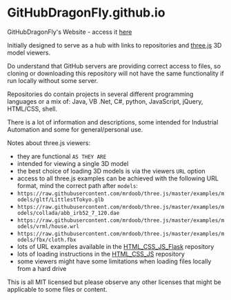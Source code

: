 # GitHubDragonFly.github.io
GitHubDragonFly's Website - access it [here](https://githubdragonfly.github.io)

Initially designed to serve as a hub with links to repositories and [three.js](https://threejs.org) 3D model viewers.

Do understand that GitHub servers are providing correct access to files, so cloning or downloading this repository will not have the same functionality if run locally without some server.

Repositories do contain projects in several different programming languages or a mix of: Java, VB .Net, C#, python, JavaScript, jQuery, HTML/CSS, shell.

There is a lot of information and descriptions, some intended for Industrial Automation and some for general/personal use.

Notes about three.js viewers:
 - they are functional `AS THEY ARE`
 - intended for viewing a single 3D model
 - the best choice of loading 3D models is via the viewers `URL` option
 - access to all three.js examples can be achieved with the following URL format, mind the correct path after `models`:
 - `https://raw.githubusercontent.com/mrdoob/three.js/master/examples/models/gltf/LittlestTokyo.glb`
 - `https://raw.githubusercontent.com/mrdoob/three.js/master/examples/models/collada/abb_irb52_7_120.dae`
 - `https://raw.githubusercontent.com/mrdoob/three.js/master/examples/models/vrml/house.wrl`
 - `https://raw.githubusercontent.com/mrdoob/three.js/master/examples/models/fbx/cloth.fbx`
 - lots of URL examples available in the [HTML_CSS_JS_Flask](https://github.com/GitHubDragonFly/HTML_CSS_JS_Flask) repository
 - lots of loading instructions in the [HTML_CSS_JS](https://github.com/GitHubDragonFly/HTML_CSS_JS) repository
 - some viewers might have some limitations when loading files locally from a hard drive

This is all MIT licensed but please observe any other licenses that might be applicable to some files or content.
